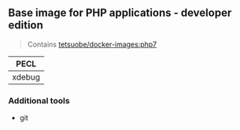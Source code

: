 ## Base image for PHP applications - developer edition

> Contains [tetsuobe/docker-images:php7](https://hub.docker.com/r/tetsuobe/docker-images/)

| PECL                 |
|----------------------|
| xdebug               |


### Additional tools
* git
